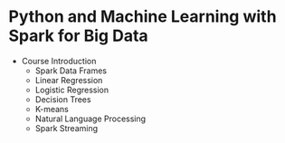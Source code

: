 # Python and Machine Learning with Spark for Big Data


* Course Introduction
	* Spark Data Frames
    * Linear Regression
    * Logistic Regression
    * Decision Trees
	* K-means
	* Natural Language Processing
	* Spark Streaming
    
    
    
    

 
